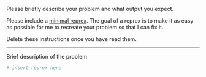 Please briefly describe your problem and what output you expect.

Please include a [minimal reprex](https://github.com/jennybc/reprex#what-is-a-reprex). The goal of a reprex is to make it as easy as possible for me to recreate your problem so that I can fix it.

Delete these instructions once you have read them.

---

Brief description of the problem

``` r
# insert reprex here
```
